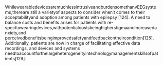 WhilewearabledevicesaremuchlessintrusiveandburdensomethanvEEGsystems,thereare
still a varietyof aspects to consider whenit comes to their acceptabilityand adoption among
patients with epilepsy [124]. A need to balance costs and benefits arises for patients with re-
specttowearingdevices,withpotentialcostsbeinghigherstigmaandincreasedanxiety,and
perceivedbenefitsbeingimprovedsafetyandfeedbackontheircondition[125]. Additionally,
patients are now in charge of facilitating effective data recordings, and devices and systems
needtoaccountforthelargeheterogeneityintechnologymanagementskillsofpatients[126].